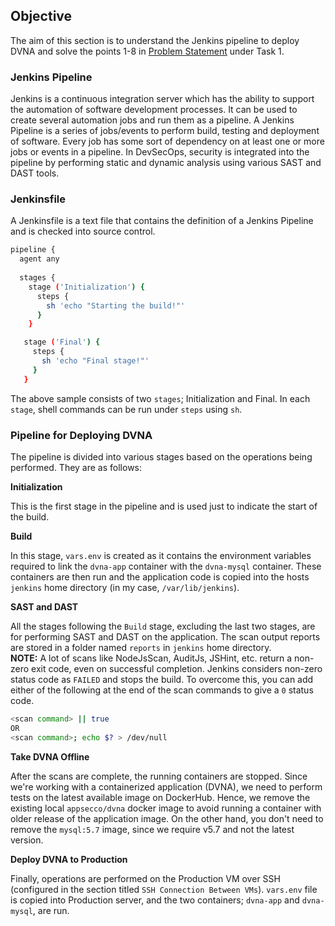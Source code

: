 ## **Objective**

The aim of this section is to understand the Jenkins pipeline to deploy DVNA and solve the points 1-8 in [Problem Statement](problem_statements.md) under Task 1.


### **Jenkins Pipeline**

Jenkins is a continuous integration server which has the ability to support the automation of software development processes. It can be used to create several automation jobs and run them as a pipeline. A Jenkins Pipeline is a series of jobs/events to perform build, testing and deployment of software. Every job has some sort of dependency on at least one or more jobs or events in a pipeline. In DevSecOps, security is integrated into the pipeline by performing static and dynamic analysis using various SAST and DAST tools.

### **Jenkinsfile**

A Jenkinsfile is a text file that contains the definition of a Jenkins Pipeline and is checked into source control. 

```bash
pipeline {
  agent any
  
  stages {
    stage ('Initialization') {
      steps {
        sh 'echo "Starting the build!"'
      }
    }

   stage ('Final') {
     steps {
       sh 'echo "Final stage!"'
     }
   }
```

The above sample consists of two `stages`; Initialization and Final. In each `stage`, shell commands can be run under `steps` using `sh`.

### **Pipeline for Deploying DVNA**

The pipeline is divided into various stages based on the operations being performed. They are as follows:

**Initialization**

This is the first stage in the pipeline and is used just to indicate the start of the build.

**Build**

In this stage, `vars.env` is created as it contains the environment variables required to link the `dvna-app` container with the `dvna-mysql` container. These containers are then run and the application code is copied into the hosts `jenkins` home directory (in my case, `/var/lib/jenkins`).

**SAST and DAST**

All the stages following the `Build` stage, excluding the last two stages, are for performing SAST and DAST on the application. The scan output reports are stored in a folder named `reports` in `jenkins` home directory.  
**NOTE:** A lot of scans like NodeJsScan, AuditJs, JSHint, etc. return a non-zero exit code, even on successful completion. Jenkins considers non-zero status code as `FAILED` and stops the build. To overcome this, you can add either of the following at the end of the scan commands to give a `0` status code.  
```bash
<scan command> || true 
OR
<scan command>; echo $? > /dev/null
```

**Take DVNA Offline**

After the scans are complete, the running containers are stopped. Since we're working with a containerized application (DVNA), we need to perform tests on the latest available image on DockerHub. Hence, we remove the existing local  `appsecco/dvna` docker image to avoid running a container with older release of the application image. On the other hand, you don't need to remove the `mysql:5.7` image, since we require v5.7 and not the latest version.

**Deploy DVNA to Production**

Finally, operations are performed on the Production VM over SSH (configured in the section titled `SSH Connection Between VMs`).  `vars.env` file is copied into Production server, and the two containers; `dvna-app` and `dvna-mysql`, are run.